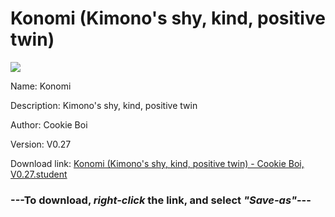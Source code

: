 # Konomi (Kimono's shy, kind, positive twin)

<img src = "https://raw.githubusercontent.com/Arbiter1223/Koukou-Gurashi-Custom-Students/master/Students/Files/Konomi%20(Kimono's%20shy%2C%20kind%2C%20positive%20twin).png">

Name: Konomi

Description: Kimono's shy, kind, positive twin

Author: Cookie Boi

Version: V0.27

Download link: <a href="https://raw.githubusercontent.com/Arbiter1223/Koukou-Gurashi-Custom-Students/master/Students/Files/Konomi%20(Kimono's%20shy%2C%20kind%2C%20positive%20twin)%20-%20Cookie%20Boi%2C%20V0.27.student">Konomi (Kimono's shy, kind, positive twin) - Cookie Boi, V0.27.student</a>

### ---**To download, _right-click_ the link, and select _"Save-as"_**---

